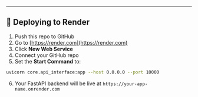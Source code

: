 

---

## 🚀 Deploying to Render

1. Push this repo to GitHub
2. Go to [https://render.com](https://render.com)
3. Click **New Web Service**
4. Connect your GitHub repo
5. Set the **Start Command** to:

```bash
uvicorn core.api_interface:app --host 0.0.0.0 --port 10000
```

6. Your FastAPI backend will be live at `https://your-app-name.onrender.com`

